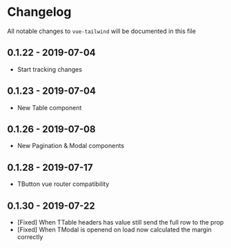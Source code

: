 # Changelog

All notable changes to `vue-tailwind` will be documented in this file

## 0.1.22 - 2019-07-04

- Start tracking changes

## 0.1.23 - 2019-07-04

- New Table component

## 0.1.26 - 2019-07-08

- New Pagination & Modal components

## 0.1.28 - 2019-07-17

- TButton vue router compatibility

## 0.1.30 - 2019-07-22

- [Fixed] When TTable headers has value still send the full row to the prop
- [Fixed] When TModal is openend on load now calculated the margin correctly
